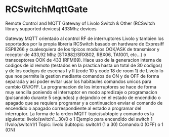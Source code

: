 # RCSwitchMqttGate
Remote Control and MQTT Gateway of Livolo Switch & Other (RCSwitch library supported devices) 433Mhz devices


Gateway MQTT orientado al control RF de interruptores Livolo y tambien los soportados por la propia libreria RCSwitch basado en hardware de Expresiff ESP8266 y cualesquiera de los tipicos modulos OOK/ASK de transmisor y receptor de 433,92 Mhz (STX882/SRX802, RBX06, TA1001, etc...) o transceptores OOK de 433 (RFM69).
Hace uso de la generacion interna de codigos de id remoto (testados en la practica hasta un total de 30 codigos) y de los codigos de escenas I y II (code 10 y code 18 de room 1) de Livolo lo que nos permite la gestion mediante comandos de ON y de OFF de forma separada y asi poder evitar usar los habitaules comandos unicos para cambio ON/OFF.
La programacion de los interruptores se hace de forma muy sencilla poniendo el interruptor en modo apredizaje o programacion (pulsandolo durante 5 segundos) y dejandolo en el estado de encendido o apagado que se requiera programar y a continuacion enviar el comando de encendido o apagado correspondiente al estado a programar del interruptor.
La forma de la orden MQTT topic/subtopic y comando es la siguiente:
livolo/switch1...30/0 o 1
Ejemplo para encendido del switch 1
l1volo/switch1/1
Topic: livolo
Subtopic: switch1 (1 a 30)
Comando:0 (OFF) o 1 (ON)


